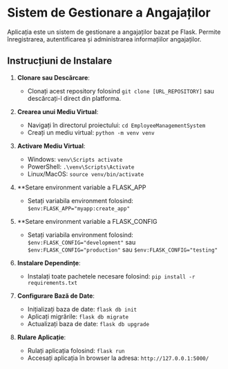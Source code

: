 
# Sistem de Gestionare a Angajaților

Aplicația este un sistem de gestionare a angajaților bazat pe Flask. Permite înregistrarea, autentificarea și administrarea informațiilor angajaților.

## Instrucțiuni de Instalare

1. **Clonare sau Descărcare**: 
   - Clonați acest repository folosind `git clone [URL_REPOSITORY]` sau descărcați-l direct din platforma.

2. **Crearea unui Mediu Virtual**:
   - Navigați în directorul proiectului: `cd EmployeeManagementSystem`
   - Creați un mediu virtual: `python -m venv venv`

3. **Activare Mediu Virtual**:
   - Windows: `venv\Scripts activate`
   - PowerShell: `.\venv\Scripts\Activate`
   - Linux/MacOS: `source venv/bin/activate`

4. **Setare environment variable a FLASK_APP
   - Setați variabila environment folosind: `$env:FLASK_APP="myapp:create_app"`

5. **Setare environment variable a FLASK_CONFIG
   - Setați variabila environment folosind: `$env:FLASK_CONFIG="development"` sau `$env:FLASK_CONFIG="production"` sau `$env:FLASK_CONFIG="testing"`

6. **Instalare Dependințe**:
   - Instalați toate pachetele necesare folosind: `pip install -r requirements.txt`

7. **Configurare Bază de Date**:
   - Inițializați baza de date: `flask db init`
   - Aplicați migrările: `flask db migrate`
   - Actualizați baza de date: `flask db upgrade`

8. **Rulare Aplicație**:
   - Rulați aplicația folosind: `flask run`
   - Accesați aplicația în browser la adresa: `http://127.0.0.1:5000/`

